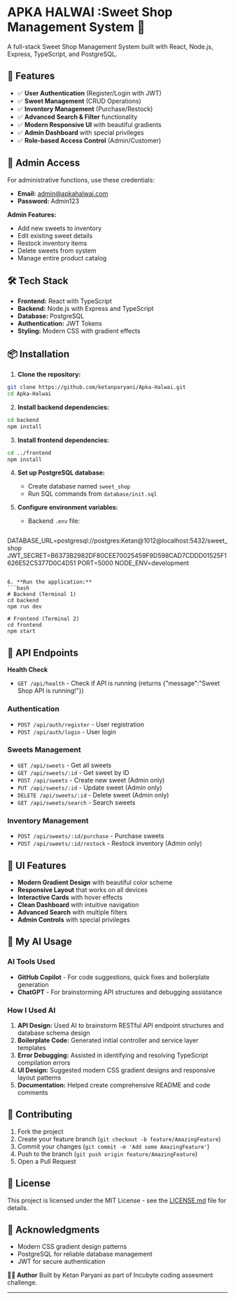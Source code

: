 # APKA HALWAI :Sweet Shop Management System 🍬

A full-stack Sweet Shop Management System built with React, Node.js, Express, TypeScript, and PostgreSQL.

## 🌟 Features

- ✅ **User Authentication** (Register/Login with JWT)
- ✅ **Sweet Management** (CRUD Operations)
- ✅ **Inventory Management** (Purchase/Restock)
- ✅ **Advanced Search & Filter** functionality
- ✅ **Modern Responsive UI** with beautiful gradients
- ✅ **Admin Dashboard** with special privileges
- ✅ **Role-based Access Control** (Admin/Customer)

## 👤 Admin Access

For administrative functions, use these credentials:
- **Email:** admin@apkahalwai.com
- **Password:** Admin123

**Admin Features:**
- Add new sweets to inventory
- Edit existing sweet details
- Restock inventory items
- Delete sweets from system
- Manage entire product catalog

## 🛠️ Tech Stack

- **Frontend:** React with TypeScript
- **Backend:** Node.js with Express and TypeScript
- **Database:** PostgreSQL
- **Authentication:** JWT Tokens
- **Styling:** Modern CSS with gradient effects

## 📦 Installation

1. **Clone the repository:**
```bash
git clone https://github.com/ketanparyani/Apka-Halwai.git
cd Apka-Halwai
```

2. **Install backend dependencies:**
```bash
cd backend
npm install
```

3. **Install frontend dependencies:**
```bash
cd ../frontend
npm install
```

4. **Set up PostgreSQL database:**
   - Create database named `sweet_shop`
   - Run SQL commands from `database/init.sql`

5. **Configure environment variables:**
   - Backend `.env` file:
     ```bash    
DATABASE_URL=postgresql://postgres:Ketan@1012@localhost:5432/sweet_shop
JWT_SECRET=B6373B2982DF80CEE70025459F9D598CAD7CDDD01525F1626E52C5377D0C4D51
PORT=5000
NODE_ENV=development
 ```

6. **Run the application:**
```bash
# Backend (Terminal 1)
cd backend
npm run dev

# Frontend (Terminal 2)
cd frontend
npm start
```

## 🚀 API Endpoints

**Health Check**
  - `GET /api/health` - Check if API is running (returns {"message":"Sweet Shop API is running!"})
### Authentication
- `POST /api/auth/register` - User registration
- `POST /api/auth/login` - User login

### Sweets Management
- `GET /api/sweets` - Get all sweets
- `GET /api/sweets/:id` - Get sweet by ID
- `POST /api/sweets` - Create new sweet (Admin only)
- `PUT /api/sweets/:id` - Update sweet (Admin only)
- `DELETE /api/sweets/:id` - Delete sweet (Admin only)
- `GET /api/sweets/search` - Search sweets

### Inventory Management
- `POST /api/sweets/:id/purchase` - Purchase sweets
- `POST /api/sweets/:id/restock` - Restock inventory (Admin only)

## 🎨 UI Features

- **Modern Gradient Design** with beautiful color scheme
- **Responsive Layout** that works on all devices
- **Interactive Cards** with hover effects
- **Clean Dashboard** with intuitive navigation
- **Advanced Search** with multiple filters
- **Admin Controls** with special privileges

## 🤖 My AI Usage

### AI Tools Used
- **GitHub Copilot** - For code suggestions, quick fixes and boilerplate generation
- **ChatGPT** - For brainstorming API structures and debugging assistance

### How I Used AI
1. **API Design:** Used AI to brainstorm RESTful API endpoint structures and database schema design
2. **Boilerplate Code:** Generated initial controller and service layer templates
3. **Error Debugging:** Assisted in identifying and resolving TypeScript compilation errors
4. **UI Design:** Suggested modern CSS gradient designs and responsive layout patterns
5. **Documentation:** Helped create comprehensive README and code comments


## 🤝 Contributing

1. Fork the project
2. Create your feature branch (`git checkout -b feature/AmazingFeature`)
3. Commit your changes (`git commit -m 'Add some AmazingFeature'`)
4. Push to the branch (`git push origin feature/AmazingFeature`)
5. Open a Pull Request

## 📄 License

This project is licensed under the MIT License - see the [LICENSE.md](LICENSE.md) file for details.

## 🙏 Acknowledgments

- Modern CSS gradient design patterns
- PostgreSQL for reliable database management
- JWT for secure authentication

**👨‍💻 Author**
Built by Ketan Paryani as part of Incubyte coding assesment challenge.

---

